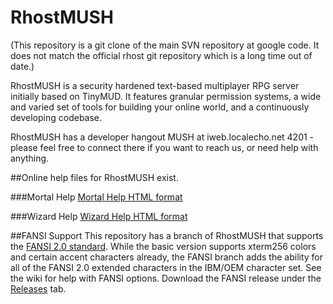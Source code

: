 RhostMUSH
=========

(This repository is a git clone of the main SVN repository at google code. It does not match the official rhost git repository which is a long time out of date.)

RhostMUSH is a security hardened text-based multiplayer RPG server initially based on TinyMUD. It features granular permission systems, a wide and varied set of tools for building your online world, and a continuously developing codebase.

RhostMUSH has a developer hangout MUSH at iweb.localecho.net 4201 - please feel free to connect there if you want to reach us, or need help with anything.

##Online help files for RhostMUSH exist.

###Mortal Help
[Mortal Help HTML format][1]

###Wizard Help
[Wizard Help HTML format][1]

##FANSI Support
This repository has a branch of RhostMUSH that supports the [FANSI 2.0 standard][4]. While the basic version supports xterm256 colors and certain accent characters already, the FANSI branch adds the ability for all of the FANSI 2.0 extended characters in the IBM/OEM character set. See the wiki for help with FANSI options. Download the FANSI release under the [Releases][3] tab.


[1]: http://rhostmush.com/autohelp/help.html "Mortal Help"
[2]: http://rhostmush.com/autohelp/wizhelp.html "Wizard Help"
[3]: https://github.com/damccull/RhostMUSH/releases "Releases"
[4]: http://fansi.org/Specification.aspx "FANSI 2.0 Specification"